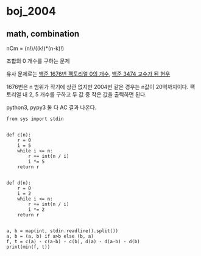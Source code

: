 # boj_2004
## math, combination


nCm = (n!)/((k!)*(n-k)!)

조합의 0 개수를 구하는 문제

유사 문제로는 [백준 1676번 팩토리얼 0의 개수](https://www.acmicpc.net/problem/1676]), [백준 3474 교수가 된 현우](https://www.acmicpc.net/problem/3474)

 1676번은 n 범위가 작기에 상관 없지만 2004번 같은 경우는 n값이 20억까지이다.
팩토리얼 내 2, 5 개수를 구하고 두 값 중 작은 값을 출력하면 된다.

python3, pypy3 둘 다 AC 결과 나온다.
```python3
from sys import stdin


def c(n):
    r = 0
    i = 5
    while i <= n:
        r += int(n / i)
        i *= 5
    return r


def d(n):
    r = 0
    i = 2
    while i <= n:
        r += int(n / i)
        i *= 2
    return r


a, b = map(int, stdin.readline().split())
a, b = (a, b) if a>b else (b, a)
f, t = c(a) - c(a-b) - c(b), d(a) - d(a-b) - d(b)
print(min(f, t))
```
